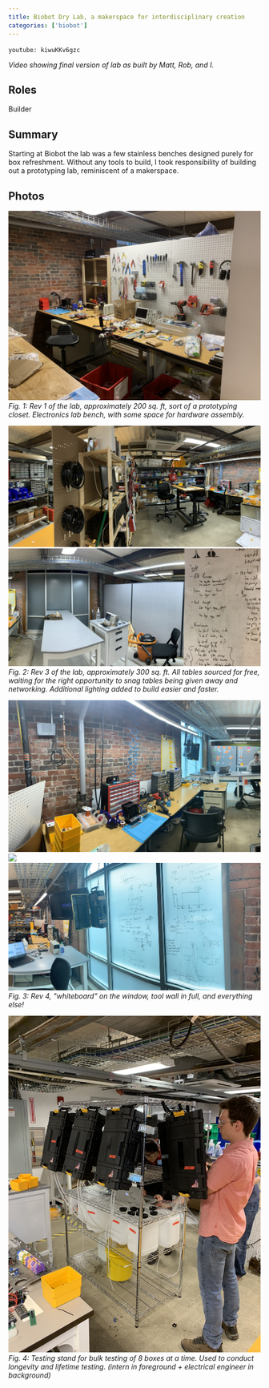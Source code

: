 ```yaml
---
title: Biobot Dry Lab, a makerspace for interdisciplinary creation
categories: ['biobot']
---
```

`youtube: kiwuKKv6gzc`

*Video showing final version of lab as built by Matt, Rob, and I.*

## Roles
Builder

## Summary

Starting at Biobot the lab was a few stainless benches designed purely for box refreshment. Without any tools to build, I took responsibility of building out a prototyping lab, reminiscent of a makerspace.

## Photos
![](IMG_0661.JPEG)
*Fig. 1: Rev 1 of the lab, approximately 200 sq. ft, sort of a prototyping closet. Electronics lab bench, with some space for hardware assembly.*

![](IMG_2524_1.jpeg)
![](IMG_2524_2.jpeg)
*Fig. 2: Rev 3 of the lab, approximately 300 sq. ft. All tables sourced for free, waiting for the right opportunity to snag tables being given away and networking. Additional lighting added to build easier and faster.*

![](IMG_3023_1.JPEG)
![](IMG_3023_2.JPEG)
![](IMG_3024_1.JPEG)
*Fig. 3: Rev 4, "whiteboard" on the window, tool wall in full, and everything else!*

![](IMG_2613.JPEG)
*Fig. 4: Testing stand for bulk testing of 8 boxes at a time. Used to conduct longevity and lifetime testing. (intern in foreground + electrical engineer in background)*

